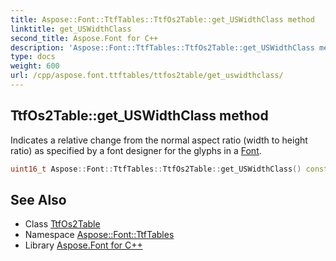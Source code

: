 ```yaml
---
title: Aspose::Font::TtfTables::TtfOs2Table::get_USWidthClass method
linktitle: get_USWidthClass
second_title: Aspose.Font for C++
description: 'Aspose::Font::TtfTables::TtfOs2Table::get_USWidthClass method. Indicates a relative change from the normal aspect ratio (width to height ratio) as specified by a font designer for the glyphs in a Font in C++.'
type: docs
weight: 600
url: /cpp/aspose.font.ttftables/ttfos2table/get_uswidthclass/
---
```

## TtfOs2Table::get_USWidthClass method


Indicates a relative change from the normal aspect ratio (width to height ratio) as specified by a font designer for the glyphs in a [Font](../../../aspose.font/font/).

```cpp
uint16_t Aspose::Font::TtfTables::TtfOs2Table::get_USWidthClass() const
```

## See Also

* Class [TtfOs2Table](../)
* Namespace [Aspose::Font::TtfTables](../../)
* Library [Aspose.Font for C++](../../../)
